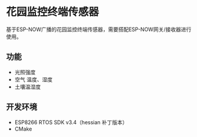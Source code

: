 # 花园监控终端传感器
基于ESP-NOW广播的花园监控终端传感器，需要搭配ESP-NOW网关/接收器进行使用。

## 功能
* 光照强度
* 空气 温度、湿度
* 土壤温湿度

## 开发环境
* ESP8266 RTOS SDK v3.4（hessian 补丁版本）
* CMake
